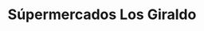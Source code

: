---
title: "Súpermercados Los Giraldo"
url: /medellin/supermercados-los-giraldo/
shop: Supermarkt
---